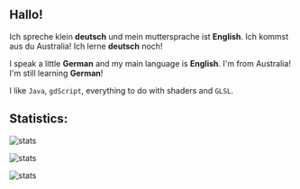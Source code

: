## Hallo!
Ich spreche klein **deutsch** und mein muttersprache ist **English**. Ich kommst aus du Australia! Ich lerne **deutsch** noch!

I speak a little **German** and my main language is **English**. I'm from Australia! I'm still learning **German**!

I like ```Java```, ```gdScript```, everything to do with shaders and ```GLSL```.

## Statistics:

![stats](https://github-readme-stats.vercel.app/api/top-langs/?username=EclipsedMango&theme=tokyonight&show_icons=true&hide_border=true&layout=compact)

![stats](https://github-readme-stats.vercel.app/api?username=EclipsedMango&theme=tokyonight&show_icons=true&hide_border=true&count_private=true)

![stats](https://github-readme-streak-stats.herokuapp.com/?user=EclipsedMango&theme=tokyonight&hide_border=true)

